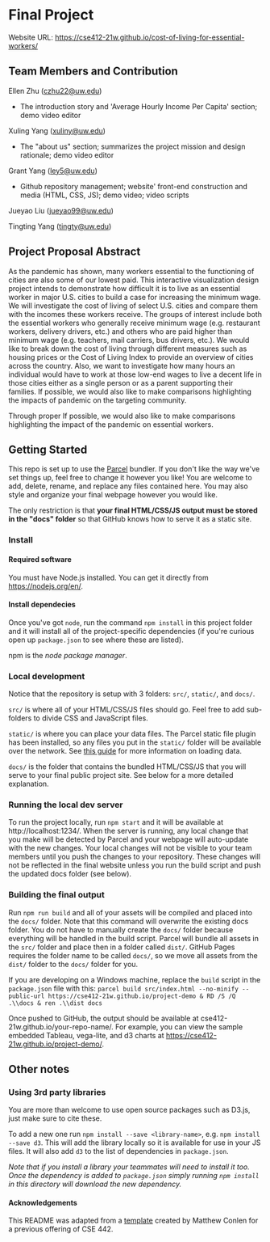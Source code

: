 # Final Project
Website URL:
https://cse412-21w.github.io/cost-of-living-for-essential-workers/
## Team Members and Contribution
Ellen Zhu (czhu22@uw.edu)
- The introduction story and 'Average Hourly Income Per Capita' section; demo video editor

Xuling Yang (xuliny@uw.edu)
- The "about us" section; summarizes the project mission and design rationale; demo video editor

Grant Yang (ley5@uw.edu)
- Github repository management; website' front-end construction and media (HTML, CSS, JS); demo video; video scripts

Jueyao Liu (jueyao99@uw.edu)

Tingting Yang (tingty@uw.edu)


## Project Proposal Abstract
As the pandemic has shown, many workers essential to the functioning of cities are also some of our lowest paid. This interactive visualization design project intends to demonstrate how difficult it is to live as an essential worker in major U.S. cities to build a case for increasing the minimum wage. We will investigate the cost of living of select U.S. cities and compare them with the incomes these workers receive. The groups of interest include both the essential workers who generally receive minimum wage (e.g. restaurant workers, delivery drivers, etc.) and others who are paid higher than minimum wage (e.g. teachers, mail carriers, bus drivers, etc.). We would like to break down the cost of living through different measures such as housing prices or the Cost of Living Index to provide an overview of cities across the country. Also, we want to investigate how many hours an individual would have to work at those low-end wages to live a decent life in those cities either as a single person or as a parent supporting their families. If possible, we would also like to make comparisons highlighting the impacts of pandemic on the targeting community.

Through proper If possible, we would also like to make comparisons highlighting the impact of the pandemic on essential workers.


## Getting Started

This repo is set up to use the [Parcel](https://parceljs.org/) bundler. If you don't
like the way we've set things up, feel free to change it however you like! You are welcome to add, delete, rename, and replace any files contained here. You may also style and organize your final webpage however you would like.

The only restriction is that __your final HTML/CSS/JS output must be stored in the "docs" folder__ so that
GitHub knows how to serve it as a static site.
### Install
#### Required software

You must have Node.js installed. You can get it directly from
https://nodejs.org/en/.

#### Install dependecies

Once you've got `node`, run the command `npm install` in this project folder
and it will install all of the project-specific dependencies (if you're curious open up `package.json` to see where these are listed).

npm is the _node package manager_.

### Local development
Notice that the repository is setup with 3 folders: `src/`, `static/`, and `docs/`.

`src/` is where all of your HTML/CSS/JS files should go. Feel free to add sub-folders to divide CSS and JavaScript files.

`static/` is where you can place your data files. The Parcel static file plugin has been installed,
so any files you put in the `static/` folder will be available over the network. See [this guide](https://gist.github.com/mathisonian/46eed3e6102888ddf741829fbbe262ff) for more information on loading data.

`docs/` is the folder that contains the bundled HTML/CSS/JS that you will serve to your final public project site. See below for a more detailed explanation.


### Running the local dev server

To run the project locally, run `npm start` and it will be available at http://localhost:1234/. When the server is running, any local change that you make will be detected by Parcel and your webpage will auto-update with the new changes. Your local changes will not be visible to your team members until you push the changes to your repository. These changes will not be reflected in the final website unless you run the build script and push the updated docs folder (see below).

### Building the final output

Run `npm run build` and all of your assets will be compiled and placed into the `docs/` folder. Note
that this command will overwrite the existing docs folder. You do not have to manually create the `docs/` folder because everything will be handled in the build script. Parcel will bundle all assets in the `src/` folder and place then in a folder called `dist/`. GitHub Pages requires the folder name to be called `docs/`, so we move all assets from the `dist/` folder to the `docs/` folder for you.

If you are developing on a Windows machine, replace the `build` script in the `package.json` file with this:
`parcel build src/index.html --no-minify --public-url https://cse412-21w.github.io/project-demo & RD /S /Q .\\docs & ren .\\dist docs`

Once pushed to GitHub, the output should be available at cse412-21w.github.io/your-repo-name/.
For example, you can view the sample embedded Tableau, vega-lite, and d3 charts at https://cse412-21w.github.io/project-demo/.


## Other notes
### Using 3rd party libraries

You are more than welcome to use open source packages such as D3.js, just make sure to cite these.

To add a new one run `npm install --save <library-name>`, e.g. `npm install --save d3`. This will
add the library locally so it is available for use in your JS files. It will also add `d3` to the
list of dependencies in `package.json`.

_Note that if you install a library your teammates will need to install it too. Once the dependency is added
to `package.json` simply running `npm install` in this directory will download the new dependency._

#### Acknowledgements
This README was adapted from a [template](https://github.com/UW-CSE442-WI20/FP-Template) created by Matthew Conlen for a previous offering of CSE 442.
